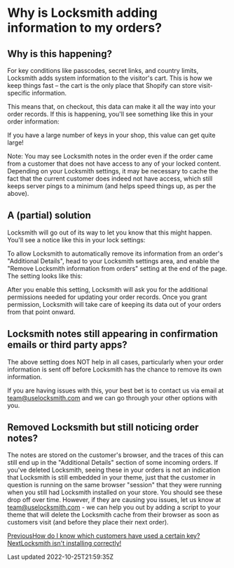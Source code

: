 # Why is Locksmith adding information to my orders?

## Why is this happening?

For key conditions like passcodes, secret links, and country limits, Locksmith adds system information to the visitor's cart. This is how we keep things fast – the cart is the only place that Shopify can store visit-specific information.

This means that, on checkout, this data can make it all the way into your order records. If this is happening, you'll see something like this in your order information:

If you have a large number of keys in your shop, this value can get quite large!

Note: You may see Locksmith notes in the order even if the order came from a customer that does not have access to any of your locked content. Depending on your Locksmith settings, it may be necessary to cache the fact that the current customer does indeed not have access, which still keeps server pings to a minimum (and helps speed things up, as per the above).

## A (partial) solution

Locksmith will go out of its way to let you know that this might happen. You'll see a notice like this in your lock settings:

To allow Locksmith to automatically remove its information from an order's "Additional Details", head to your Locksmith settings area, and enable the "Remove Locksmith information from orders" setting at the end of the page. The setting looks like this:

After you enable this setting, Locksmith will ask you for the additional permissions needed for updating your order records. Once you grant permission, Locksmith will take care of keeping its data out of your orders from that point onward.

## Locksmith notes still appearing in confirmation emails or third party apps?

The above setting does NOT help in all cases, particularly when your order information is sent off before Locksmith has the chance to remove its own information.

If you are having issues with this, your best bet is to contact us via email at team@uselocksmith.com and we can go through your other options with you.

## Removed Locksmith but still noticing order notes?

The notes are stored on the customer's browser, and the traces of this can still end up in the "Additional Details" section of some incoming orders. If you've deleted Locksmith, seeing these in your orders is not an indication that Locksmith is still embedded in your theme, just that the customer in question is running on the same browser "session" that they were running when you still had Locksmith installed on your store. You should see these drop off over time. However, if they are causing you issues, let us know at team@uselocksmith.com - we can help you out by adding a script to your theme that will delete the Locksmith cache from their browser as soon as customers visit (and before they place their next order).

[PreviousHow do I know which customers have used a certain key?](/faqs/more/how-do-i-know-which-customers-have-used-a-certain-key)[NextLocksmith isn't installing correctly!](/faqs/more/locksmith-isnt-installing-correctly)

Last updated 2022-10-25T21:59:35Z